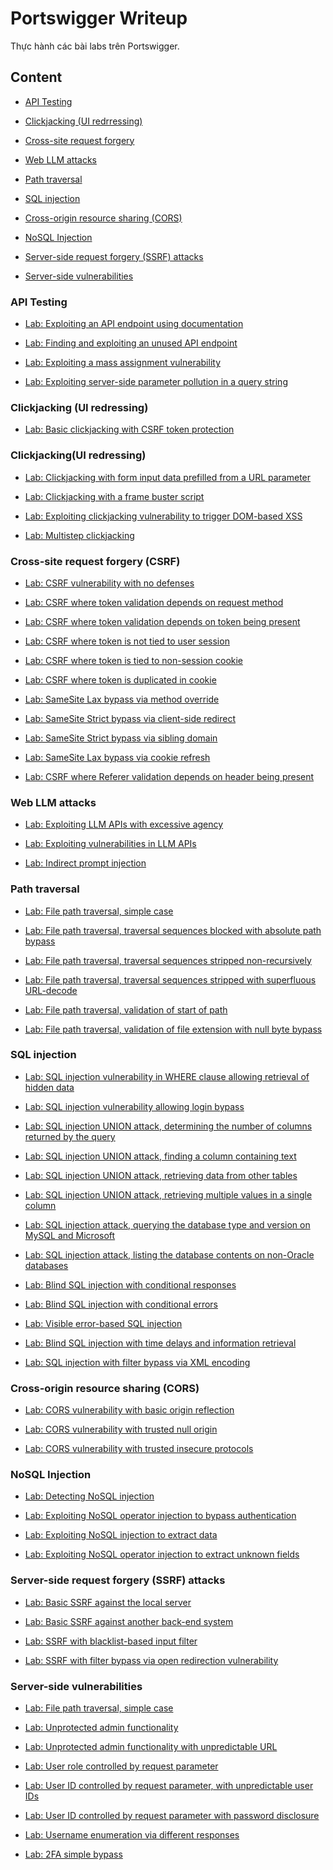 # Portswigger Writeup

Thực hành các bài labs trên Portswigger.

## Content

- [API Testing](https://github.com/DucThinh47/PortSwigger/tree/main#api-testing)

- [Clickjacking (UI redrressing)](https://github.com/DucThinh47/PortSwigger/tree/main?tab=readme-ov-file#clickjackingui-redressing)

- [Cross-site request forgery](https://github.com/DucThinh47/PortSwigger/tree/main?tab=readme-ov-file#cross-site-request-forgery-csrf)

- [Web LLM attacks](https://github.com/DucThinh47/PortSwigger/tree/main?tab=readme-ov-file#web-llm-attacks)

- [Path traversal](https://github.com/DucThinh47/PortSwigger/tree/main#path-traversal)

- [SQL injection](https://github.com/DucThinh47/PortSwigger#sql-injection)

- [Cross-origin resource sharing (CORS)](https://github.com/DucThinh47/PortSwigger#cross-origin-resource-sharing-cors)

- [NoSQL Injection](https://github.com/DucThinh47/PortSwigger/tree/main#nosql-injection)

- [Server-side request forgery (SSRF) attacks](https://github.com/DucThinh47/PortSwigger#server-side-request-forgery-ssrf-attacks)

- [Server-side vulnerabilities](https://github.com/DucThinh47/PortSwigger/tree/main#server-side-vulnerabilities)

### API Testing

- [Lab: Exploiting an API endpoint using documentation](https://github.com/DucThinh47/PortSwigger/blob/main/API_testing/API_documentation.md#lab-exploiting-an-api-endpoint-using-documentation)

- [Lab: Finding and exploiting an unused API endpoint](https://github.com/DucThinh47/PortSwigger/blob/main/API_testing/Identifying_API_endpoints.md#lab-finding-and-exploiting-an-unused-api-endpoint)

- [Lab: Exploiting a mass assignment vulnerability](https://github.com/DucThinh47/PortSwigger/blob/main/API_testing/Mass_assignment_vulnerabilities.md#lab-exploiting-a-mass-assignment-vulnerability)

- [Lab: Exploiting server-side parameter pollution in a query string](https://github.com/DucThinh47/PortSwigger/blob/main/API_testing/Testing_for_server-side_parameter_pollution_in_the_query_string.md#lab-exploiting-server-side-parameter-pollution-in-a-query-string)

### Clickjacking (UI redressing)

- [Lab: Basic clickjacking with CSRF token protection](https://github.com/DucThinh47/PortSwigger/blob/main/Clickjacking(UI_redressing)/How_to_construct_a_basic_clickjacking_attack.md#lab-basic-clickjacking-with-csrf-token-protection)

### Clickjacking(UI redressing)

- [Lab: Clickjacking with form input data prefilled from a URL parameter](https://github.com/DucThinh47/PortSwigger/blob/main/Clickjacking(UI_redressing)/Clickjacking_with_prefilled_form_input.md#lab-clickjacking-with-form-input-data-prefilled-from-a-url-parameter)

- [Lab: Clickjacking with a frame buster script](https://github.com/DucThinh47/PortSwigger/blob/main/Clickjacking(UI_redressing)/Frame_busting_scripts.md#lab-clickjacking-with-a-frame-buster-script)

- [Lab: Exploiting clickjacking vulnerability to trigger DOM-based XSS](https://github.com/DucThinh47/PortSwigger/blob/main/Clickjacking(UI_redressing)/Combining_clickjacking_with_a_DOM_XSS_attack.md#lab-exploiting-clickjacking-vulnerability-to-trigger-dom-based-xss)

- [Lab: Multistep clickjacking](https://github.com/DucThinh47/PortSwigger/blob/main/Clickjacking(UI_redressing)/Multistep_clickjacking.md#lab-multistep-clickjacking)

### Cross-site request forgery (CSRF)

- [Lab: CSRF vulnerability with no defenses](https://github.com/DucThinh47/PortSwigger/blob/main/Cross-site_request_forgery_(CSRF)/How_to_construct_a_CSRF_attack.md#lab-csrf-vulnerability-with-no-defenses)

- [Lab: CSRF where token validation depends on request method](https://github.com/DucThinh47/PortSwigger/blob/main/Cross-site_request_forgery_(CSRF)/Common_flaws_in_CSRF_token_validation.md#lab-csrf-where-token-validation-depends-on-request-method)

- [Lab: CSRF where token validation depends on token being present](https://github.com/DucThinh47/PortSwigger/blob/main/Cross-site_request_forgery_(CSRF)/Common_flaws_in_CSRF_token_validation.md#lab-csrf-where-token-validation-depends-on-token-being-present)

- [Lab: CSRF where token is not tied to user session](https://github.com/DucThinh47/PortSwigger/blob/main/Cross-site_request_forgery_(CSRF)/Common_flaws_in_CSRF_token_validation.md#lab-csrf-where-token-is-not-tied-to-user-session)

- [Lab: CSRF where token is tied to non-session cookie](https://github.com/DucThinh47/PortSwigger/blob/main/Cross-site_request_forgery_(CSRF)/Common_flaws_in_CSRF_token_validation.md#lab-csrf-where-token-is-tied-to-non-session-cookie)

- [Lab: CSRF where token is duplicated in cookie](https://github.com/DucThinh47/PortSwigger/blob/main/Cross-site_request_forgery_(CSRF)/Common_flaws_in_CSRF_token_validation.md#lab-csrf-where-token-is-duplicated-in-cookie)

- [Lab: SameSite Lax bypass via method override](https://github.com/DucThinh47/PortSwigger/blob/main/Cross-site_request_forgery_(CSRF)/Bypassing_SameSite_Lax_restrictions_using_GET_requests.md#lab-samesite-lax-bypass-via-method-override)

- [Lab: SameSite Strict bypass via client-side redirect](https://github.com/DucThinh47/PortSwigger/blob/main/Cross-site_request_forgery_(CSRF)/Bypassing_SameSite_restrictions_using_on-site_gadgets.md#lab-samesite-strict-bypass-via-client-side-redirect)

- [Lab: SameSite Strict bypass via sibling domain](https://github.com/DucThinh47/PortSwigger/blob/main/Cross-site_request_forgery_(CSRF)/Bypassing_SameSite_restrictions_via_vulnerable_sibling_domains.md#lab-samesite-strict-bypass-via-sibling-domain)

- [Lab: SameSite Lax bypass via cookie refresh](https://github.com/DucThinh47/PortSwigger/blob/main/Cross-site_request_forgery_(CSRF)/Bypassing_SameSite_Lax_restrictions_with_newly_issued_cookies.md#lab-samesite-lax-bypass-via-cookie-refresh)

- [Lab: CSRF where Referer validation depends on header being present](https://github.com/DucThinh47/PortSwigger/blob/main/Cross-site_request_forgery_(CSRF)/Validation_of_Referer_can_be_circumvented.md#lab-csrf-with-broken-referer-validation)

### Web LLM attacks

- [Lab: Exploiting LLM APIs with excessive agency](https://github.com/DucThinh47/PortSwigger/blob/main/Web_LLM_attacks/Exploiting_LLM_APIs_functions_and_plugins.md#lab-exploiting-llm-apis-with-excessive-agency)

- [Lab: Exploiting vulnerabilities in LLM APIs](https://github.com/DucThinh47/PortSwigger/blob/main/Web_LLM_attacks/Exploiting_LLM_APIs_functions_and_plugins.md#lab-exploiting-vulnerabilities-in-llm-apis)

- [Lab: Indirect prompt injection](https://github.com/DucThinh47/PortSwigger/blob/main/Web_LLM_attacks/Indirect_prompt_injection.md#lab-indirect-prompt-injection)

### Path traversal 

- [Lab: File path traversal, simple case](https://github.com/DucThinh47/PortSwigger/blob/main/Path-Traversal/Reading_arbitrary_files_via_path_traversal.md#lab-file-path-traversal-simple-case)

- [Lab: File path traversal, traversal sequences blocked with absolute path bypass](https://github.com/DucThinh47/PortSwigger/blob/main/Path-Traversal/Common_obstacles_to_exploiting_path_traversal_vulnerabilities.md#lab-file-path-traversal-traversal-sequences-blocked-with-absolute-path-bypass)

- [Lab: File path traversal, traversal sequences stripped non-recursively](https://github.com/DucThinh47/PortSwigger/blob/main/Path-Traversal/Common_obstacles_to_exploiting_path_traversal_vulnerabilities.md#lab-file-path-traversal-traversal-sequences-stripped-non-recursively)

- [Lab: File path traversal, traversal sequences stripped with superfluous URL-decode](https://github.com/DucThinh47/PortSwigger/blob/main/Path-Traversal/Common_obstacles_to_exploiting_path_traversal_vulnerabilities.md#lab-file-path-traversal-traversal-sequences-stripped-with-superfluous-url-decode)

- [Lab: File path traversal, validation of start of path](https://github.com/DucThinh47/PortSwigger/blob/main/Path-Traversal/Common_obstacles_to_exploiting_path_traversal_vulnerabilities.md#lab-file-path-traversal-validation-of-start-of-path)

- [Lab: File path traversal, validation of file extension with null byte bypass](https://github.com/DucThinh47/PortSwigger/blob/main/Path-Traversal/Common_obstacles_to_exploiting_path_traversal_vulnerabilities.md#lab-file-path-traversal-validation-of-file-extension-with-null-byte-bypass)

### SQL injection

- [Lab: SQL injection vulnerability in WHERE clause allowing retrieval of hidden data](https://github.com/DucThinh47/PortSwigger/blob/main/SQL-injection/Retrieving_hidden_data.md#lab-sql-injection-vulnerability-in-where-clause-allowing-retrieval-of-hidden-data)

- [Lab: SQL injection vulnerability allowing login bypass](https://github.com/DucThinh47/PortSwigger/blob/main/SQL-injection/Subverting_application_logic.md#lab-sql-injection-vulnerability-allowing-login-bypass)

- [Lab: SQL injection UNION attack, determining the number of columns returned by the query](https://github.com/DucThinh47/PortSwigger/blob/main/SQL-injection/Determining_the_number_of_columns_required.md#lab-sql-injection-union-attack-determining-the-number-of-columns-returned-by-the-query)

- [Lab: SQL injection UNION attack, finding a column containing text](https://github.com/DucThinh47/PortSwigger/blob/main/SQL-injection/Finding_columns_with_a_useful_data_type.md#lab-sql-injection-union-attack-finding-a-column-containing-text)

- [Lab: SQL injection UNION attack, retrieving data from other tables](https://github.com/DucThinh47/PortSwigger/blob/main/SQL-injection/Using_a_SQL_injection_UNION_attack_to_retrieve_interesting_data.md#lab-sql-injection-union-attack-retrieving-data-from-other-tables)

- [Lab: SQL injection UNION attack, retrieving multiple values in a single column](https://github.com/DucThinh47/PortSwigger/blob/main/SQL-injection/Retrieving_multiple_values_within_a_single_column.md#lab-sql-injection-union-attack-retrieving-multiple-values-in-a-single-column)

- [Lab: SQL injection attack, querying the database type and version on MySQL and Microsoft](https://github.com/DucThinh47/PortSwigger/blob/main/SQL-injection/Examining_the_database_in_SQL_injection_attacks.md#lab-sql-injection-attack-querying-the-database-type-and-version-on-mysql-and-microsoft)

- [Lab: SQL injection attack, listing the database contents on non-Oracle databases](https://github.com/DucThinh47/PortSwigger/blob/main/SQL-injection/Examining_the_database_in_SQL_injection_attacks.md#lab-sql-injection-attack-listing-the-database-contents-on-non-oracle-databases)

- [Lab: Blind SQL injection with conditional responses](https://github.com/DucThinh47/PortSwigger/blob/main/SQL-injection/Exploiting_blind_SQL_injection_by_triggering_conditional_responses.md#lab-blind-sql-injection-with-conditional-responses)

- [Lab: Blind SQL injection with conditional errors](https://github.com/DucThinh47/PortSwigger/blob/main/SQL-injection/Error-based_SQL_injection.md#lab-blind-sql-injection-with-conditional-errors)

- [Lab: Visible error-based SQL injection](https://github.com/DucThinh47/PortSwigger/blob/main/SQL-injection/Error-based_SQL_injection.md#lab-visible-error-based-sql-injection)

- [Lab: Blind SQL injection with time delays and information retrieval](https://github.com/DucThinh47/PortSwigger/blob/main/SQL-injection/Exploiting_blind_SQL_injection_by_triggering_time_delays.md#lab-blind-sql-injection-with-time-delays-and-information-retrieval)

- [Lab: SQL injection with filter bypass via XML encoding](https://github.com/DucThinh47/PortSwigger/blob/main/SQL-injection/SQL_injection_in_different_contexts.md#lab-sql-injection-with-filter-bypass-via-xml-encoding)

### Cross-origin resource sharing (CORS) 

- [Lab: CORS vulnerability with basic origin reflection](https://github.com/DucThinh47/PortSwigger/blob/main/Cross-origin-resource-sharing-(CORS)/Vulnerabilities_arising_from_CORS_configuration_issues.md#lab-cors-vulnerability-with-basic-origin-reflection)

- [Lab: CORS vulnerability with trusted null origin](https://github.com/DucThinh47/PortSwigger/blob/main/Cross-origin-resource-sharing-(CORS)/Vulnerabilities_arising_from_CORS_configuration_issues.md#lab-cors-vulnerability-with-trusted-null-origin)

- [Lab: CORS vulnerability with trusted insecure protocols](https://github.com/DucThinh47/PortSwigger/blob/main/Cross-origin-resource-sharing-(CORS)/Vulnerabilities_arising_from_CORS_configuration_issues.md#lab-cors-vulnerability-with-trusted-insecure-protocols)

### NoSQL Injection

- [Lab: Detecting NoSQL injection](https://github.com/DucThinh47/PortSwigger/blob/main/NoSQL-Injection/NoSQL_Injection.md#lab-detecting-nosql-injection)

- [Lab: Exploiting NoSQL operator injection to bypass authentication](https://github.com/DucThinh47/PortSwigger/blob/main/NoSQL-Injection/NoSQL_Injection.md#lab-exploiting-nosql-operator-injection-to-bypass-authentication)

- [Lab: Exploiting NoSQL injection to extract data](https://github.com/DucThinh47/PortSwigger/blob/main/NoSQL-Injection/NoSQL_Injection.md#lab-exploiting-nosql-injection-to-extract-data)

- [Lab: Exploiting NoSQL operator injection to extract unknown fields](https://github.com/DucThinh47/PortSwigger/blob/main/NoSQL-Injection/NoSQL_Injection.md#lab-exploiting-nosql-operator-injection-to-extract-unknown-fields)

### Server-side request forgery (SSRF) attacks 

- [Lab: Basic SSRF against the local server](https://github.com/DucThinh47/PortSwigger/blob/main/Server-side-request-forgery-(SSRF)-attacks/SSRF.md#lab-basic-ssrf-against-the-local-server)

- [Lab: Basic SSRF against another back-end system](https://github.com/DucThinh47/PortSwigger/blob/main/Server-side-request-forgery-(SSRF)-attacks/SSRF.md#lab-basic-ssrf-against-another-back-end-system)

- [Lab: SSRF with blacklist-based input filter](https://github.com/DucThinh47/PortSwigger/blob/main/Server-side-request-forgery-(SSRF)-attacks/SSRF.md#lab-ssrf-with-blacklist-based-input-filter)

- [Lab: SSRF with filter bypass via open redirection vulnerability](https://github.com/DucThinh47/PortSwigger/blob/main/Server-side-request-forgery-(SSRF)-attacks/SSRF.md#lab-ssrf-with-filter-bypass-via-open-redirection-vulnerability)

### Server-side vulnerabilities

- [Lab: File path traversal, simple case](https://github.com/DucThinh47/PortSwigger/blob/main/Server-side-vulnerabilities/Server_side_vulnerabilities.md#lab-file-path-traversal-simple-case)

- [Lab: Unprotected admin functionality](https://github.com/DucThinh47/PortSwigger/blob/main/Server-side-vulnerabilities/Server_side_vulnerabilities.md#lab-unprotected-admin-functionality)

- [Lab: Unprotected admin functionality with unpredictable URL](https://github.com/DucThinh47/PortSwigger/blob/main/Server-side-vulnerabilities/Server_side_vulnerabilities.md#lab-unprotected-admin-functionality-with-unpredictable-url)

- [Lab: User role controlled by request parameter](https://github.com/DucThinh47/PortSwigger/blob/main/Server-side-vulnerabilities/Server_side_vulnerabilities.md#lab-user-role-controlled-by-request-parameter)

- [Lab: User ID controlled by request parameter, with unpredictable user IDs](https://github.com/DucThinh47/PortSwigger/blob/main/Server-side-vulnerabilities/Server_side_vulnerabilities.md#lab-user-id-controlled-by-request-parameter-with-unpredictable-user-ids)

- [Lab: User ID controlled by request parameter with password disclosure](https://github.com/DucThinh47/PortSwigger/blob/main/Server-side-vulnerabilities/Server_side_vulnerabilities.md#lab-user-id-controlled-by-request-parameter-with-password-disclosure)

- [Lab: Username enumeration via different responses](https://github.com/DucThinh47/PortSwigger/blob/main/Server-side-vulnerabilities/Server_side_vulnerabilities.md#lab-username-enumeration-via-different-responses)

- [Lab: 2FA simple bypass](https://github.com/DucThinh47/PortSwigger/blob/main/Server-side-vulnerabilities/Server_side_vulnerabilities.md#lab-2fa-simple-bypass)